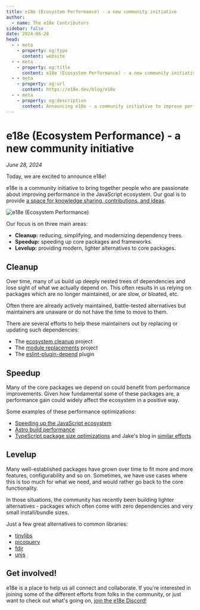 ```yaml
---
title: e18e (Ecosystem Performance) - a new community initiative
author:
  - name: The e18e Contributors
sidebar: false
date: 2024-06-28
head:
  - - meta
    - property: og:type
      content: website
  - - meta
    - property: og:title
      content: e18e (Ecosystem Performance) - a new community initiative
  - - meta
    - property: og:url
      content: https://e18e.dev/blog/e18e
  - - meta
    - property: og:description
      content: Announcing e18e - a community initiative to improve performance in the JavaScript ecosystem
---
```


# e18e (Ecosystem Performance) - a new community initiative

_June 28, 2024_

Today, we are excited to announce e18e!

e18e is a community initiative to bring together people who are passionate about improving performance in the JavaScript ecosystem. Our goal is to provide [a space for knowledge sharing, contributions, and ideas](https://chat.e18e.dev).

![e18e (Ecosystem Performance)](/e18e-og-image.png)

Our focus is on three main areas:

- **Cleanup:** reducing, simplifying, and modernizing dependency trees.
- **Speedup:** speeding up core packages and frameworks.
- **Levelup:** providing modern, lighter alternatives to core packages.

## Cleanup

Over time, many of us build up deeply nested trees of dependencies and lose sight of what we actually depend on. This often results in us relying on packages which are no longer maintained, or are slow, or bloated, etc.

Often there are already actively maintained, battle-tested alternatives but maintainers are unaware or do not have the time to move to them.

There are several efforts to help these maintainers out by replacing or updating such dependencies:

- The [ecosystem cleanup](https://github.com/43081j/ecosystem-cleanup) project
- The [module replacements](https://github.com/es-tooling/module-replacements) project
- The [eslint-plugin-depend](https://github.com/es-tooling/eslint-plugin-depend/) plugin

## Speedup

Many of the core packages we depend on could benefit from performance improvements. Given how fundamental some of these packages are, a performance gain could widely affect the ecosystem in a positive way.

Some examples of these performance optimizations:

- [Speeding up the JavaScript ecosystem](https://marvinh.dev/blog/speeding-up-javascript-ecosystem/)
- [Astro build performance](https://gist.github.com/bluwy/4eee1ca1ee00cc256d7c769724fe2826)
- [TypeScript package size optimizations](https://x.com/andhaveaniceday/status/1803869279017931187)
and Jake's blog in [similar efforts](https://jakebailey.dev/posts/pnpm-dt-2/)

## Levelup

Many well-established packages have grown over time to fit more and more features, configurability and so on. Sometimes, we have use cases where this is too much for what we need, and would rather go back to the core functionality.

In those situations, the community has recently been building lighter alternatives - packages which often come with zero dependencies and very small install/bundle sizes.

Just a few great alternatives to common libraries:

- [tinylibs](https://tinylibs.github.io/)
- [picoquery](https://github.com/43081j/picoquery)
- [fdir](https://github.com/thecodrr/fdir/)
- [unjs](https://github.com/unjs/)

## Get involved!

e18e is a place to help us all connect and collaborate. If you're interested in joining some of the different efforts from folks in the community, or just want to check out what's going on, [join the e18e Discord!](https://chat.e18e.dev/)
